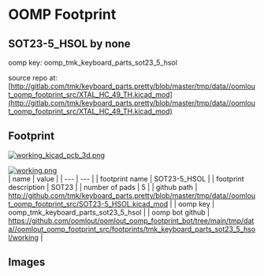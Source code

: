 # OOMP Footprint  
## SOT23-5_HSOL  by none  
  
oomp key: oomp_tmk_keyboard_parts_sot23_5_hsol  
  
source repo at: [http://gitlab.com/tmk/keyboard_parts.pretty/blob/master/tmp/data//oomlout_oomp_footprint_src/XTAL_HC_49_TH.kicad_mod](http://gitlab.com/tmk/keyboard_parts.pretty/blob/master/tmp/data//oomlout_oomp_footprint_src/XTAL_HC_49_TH.kicad_mod)  
## Footprint  
  
[![working_kicad_pcb_3d.png](working_kicad_pcb_3d_600.png)](working_kicad_pcb_3d.png)  
  
[![working.png](working_600.png)](working.png)  
| name | value | 
| --- | --- | 
| footprint name | SOT23-5_HSOL | 
| footprint description | SOT23 | 
| number of pads | 5 | 
| github path | http://github.com/tmk/keyboard_parts.pretty/blob/master/tmp/data//oomlout_oomp_footprint_src/SOT23-5_HSOL.kicad_mod | 
| oomp key | oomp_tmk_keyboard_parts_sot23_5_hsol | 
| oomp bot github | https://github.com/oomlout/oomlout_oomp_footprint_bot/tree/main/tmp/data//oomlout_oomp_footprint_src/footprints/tmk_keyboard_parts_sot23_5_hsol/working | 
## Images  
